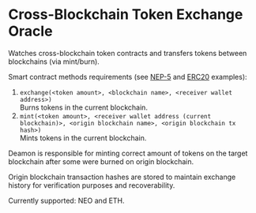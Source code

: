 # Cross-Blockchain Token Exchange Oracle

Watches cross-blockchain token contracts and transfers tokens between blockchains (via mint/burn).

Smart contract methods requirements (see [NEP-5](https://github.com/DucaturFw/neo-nep5-token/blob/master/NeoContractIco.cs) and [ERC20](https://github.com/DucaturFw/eth-neo-lab/blob/master/erc20_token.sol) examples):  
1. `exchange(<token amount>, <blockchain name>, <receiver wallet address>)`  
Burns tokens in the current blockchain.  
2. `mint(<token amount>, <receiver wallet address (current blockchain)>, <origin blockchain name>, <origin blockchain tx hash>)`  
Mints tokens in the current blockchain.

Deamon is responsible for minting correct amount of tokens on the target blockchain after some were burned on origin blockchain.

Origin blockchain transaction hashes are stored to maintain exchange history for verification purposes and recoverability.

Currently supported: NEO and ETH.